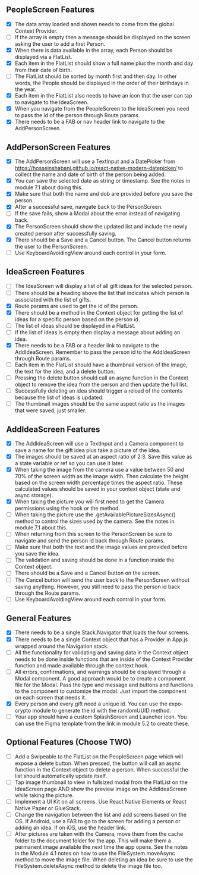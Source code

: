 ## PeopleScreen Features
- [X] The data array loaded and shown needs to come from the global Context Provider.
- [ ] If the array is empty then a message should be displayed on the screen asking the user to add a first Person.
- [X] When there is data available in the array, each Person should be displayed via a FlatList.
- [X] Each item in the FlatList should show a full name plus the month and day from their date of birth.
- [ ] The FlatList should be sorted by month first and then day. In other words, the People should be displayed in the order of their birthdays in the year.
- [X] Each item in the FlatList also needs to have an icon that the user can tap to navigate to the IdeaScreen.
- [X] When you navigate from the PeopleScreen to the IdeaScreen you need to pass the id of the person through Route params.
- [X] There needs to be a FAB or nav header link to navigate to the AddPersonScreen.

## AddPersonScreen Features
- [X] The AddPersonScreen will use a TextInput and a DatePicker from https://hosseinshabani.github.io/react-native-modern-datepicker/ to collect the name and date of birth of the person being added.
- [X] You can save the selected date as string or timestamp. See the notes in module 7.1 about doing this.
- [X] Make sure that both the name and dob are provided before you save the person.
- [X] After a successful save, navigate back to the PersonScreen.
- [ ] If the save fails, show a Modal about the error instead of navigating back.
- [X] The PersonScreen should show the updated list and include the newly created person after successfully saving.
- [X] There should be a Save and a Cancel button. The Cancel button returns the user to the PersonScreen.
- [ ] Use KeyboardAvoidingView around each control in your form.

## IdeaScreen Features
- [ ] The IdeaScreen will display a list of all gift ideas for the selected person.
- [ ] There should be a heading above the list that indicates which person is associated with the list of gifts.
- [X] Route params are used to get the id of the person.
- [X] There should be a method in the Context object for getting the list of ideas for a specific person based on the person id.
- [ ] The list of ideas should be displayed in a FlatList.
- [ ] If the list of ideas is empty then display a message about adding an idea.
- [X] There needs to be a FAB or a header link to navigate to the AddIdeaScreen. Remember to pass the person id to the AddIdeaScreen through Route params.
- [ ] Each item in the FlatList should have a thumbnail version of the image, the text for the idea, and a delete button.
- [ ] Pressing the delete button should call an async function in the Context object to remove the idea from the person and then update the full list.
- [ ] Successfully deleting an idea should trigger a reload of the contents because the list of ideas is updated.
- [ ] The thumbnail images should be the same aspect ratio as the images that were saved, just smaller.

## AddIdeaScreen Features
- [X] The AddIdeaScreen will use a TextInput and a Camera component to save a name for the gift idea plus take a picture of the idea.
- [X] The images should be saved at an aspect ratio of 2:3. Save this value as a state variable or ref so you can use it later.
- [X] When taking the image from the camera use a value between 50 and 70% of the screen width as the image width. Then calculate the height based on the screen width percentage times the aspect ratio. These calculated values should be saved in your context object (state and async storage).
- [X] When taking the picture you will first need to get the Camera permissions using the hook or the method.
- [ ] When taking the picture use the .getAvailablePictureSizesAsync() method to control the sizes used by the camera. See the notes in module 7.1 about this.
- [ ] When returning from this screen to the PersonScreen be sure to navigate and send the person id back through Route params.
- [ ] Make sure that both the text and the image values are provided before you save the idea.
- [ ] The validation and saving should be done in a function inside the Context object.
- [ ] There should be a Save and a Cancel button on the screen.
- [ ] The Cancel button will send the user back to the PersonScreen without saving anything. However, you still need to pass the person id back through the Route params.
- [ ] Use KeyboardAvoidingView around each control in your form.

## General Features
- [X] There needs to be a single Stack.Navigator that loads the four screens.
- [X] There needs to be a single Context object that has a Provider in App.js wrapped around the Navigation stack.
- [ ] All the functionality for validating and saving data in the Context object needs to be done inside functions that are inside of the Context Provider function and made available through the context hook.
- [ ] All errors, confirmations, and warnings should be displayed through a Modal component. A good approach would be to create a component file for the Modal. Pass the type and message and buttons and functions to the component to customize the modal. Just import the component on each screen that needs it.
- [X] Every person and every gift need a unique id. You can use the expo-crypto module to generate the id with the randomUUID method.
- [ ] Your app should have a custom SplashScreen and Launcher icon. You can use the Figma template from the link in module 5.2 to create these.

## Optional Features (Choose TWO)
- [ ] Add a Swipeable to the FlatList on the PeopleScreen page which will expose a delete button. When pressed, the button will call an async function in the Context object to delete a person. When successful the list should automatically update itself.
- [ ] Tap image thumbnail to view in fullsized modal from the FlatList on the IdeaScreen page AND show the preview image on the AddIdeaScreen while taking the picture.
- [ ] Implement a UI Kit on all screens. Use React Native Elements or React Native Paper or GlueStack.
- [ ] Change the navigation between the list and add screens based on the OS. If Android, use a FAB to go to the screen for adding a person or adding an idea. If on iOS, use the header link.
- [ ] After pictures are taken with the Camera, move them from the cache folder to the document folder for the app. This will make them a permanent image available the next time the app opens. See the notes in the Module 4.1 notes on how to use the FileSystem.moveAsync method to move the image file. When deleting an idea be sure to use the FileSystem.deleteAsync method to delete the image file too.